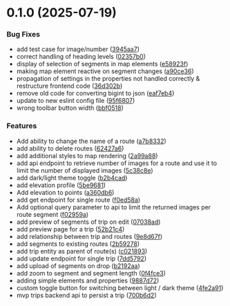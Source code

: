 # 0.1.0 (2025-07-19)


### Bug Fixes

* add test case for image/number ([3945aa7](https://github.com/gilengel/trail/commit/3945aa79574a35a9f4969c8c456c67ec4b90be1a))
* correct handling of heading levels ([02357b0](https://github.com/gilengel/trail/commit/02357b02df12c5b9e453cefdae0a4dea491e61c9))
* display of selection of segments in map elements ([e58923f](https://github.com/gilengel/trail/commit/e58923ff26d624d020ea39088f252a9ed96db855))
* making map element reactive on segment changes ([a90ce36](https://github.com/gilengel/trail/commit/a90ce36cc1a237db09ec0dbed1c93d919a67160c))
* propagation of settings in the properties not handled correctly & restructure frontend code ([36d302b](https://github.com/gilengel/trail/commit/36d302b9578dedc58cce06077d90b2b0d6442569))
* remove old code for converting bigint to json ([eaf7eb4](https://github.com/gilengel/trail/commit/eaf7eb42b12b03f9ccf416279012031278062672))
* update to new eslint config file ([95f6807](https://github.com/gilengel/trail/commit/95f6807cd54d8c7c6817457a305895cd1c456726))
* wrong toolbar button width ([bbf0518](https://github.com/gilengel/trail/commit/bbf05184353440921781d1404c4d68266dd78433))


### Features

* Add ability to change the name of a route ([a7b8332](https://github.com/gilengel/trail/commit/a7b8332183a19b5c439895fad80319607bb610b6))
* add ability to delete routes ([62427a6](https://github.com/gilengel/trail/commit/62427a6a233e5e5a8b6bbb27d1287b81944cd234))
* add additional styles to map rendering ([2a99a88](https://github.com/gilengel/trail/commit/2a99a88dd0ccf8adac30b98540caf4b257b8e370))
* add api endpoint to retrieve number of images for a route and use it to limit the number of displayed images ([5c38c8e](https://github.com/gilengel/trail/commit/5c38c8e492864b62ca9d90a1f71180e91a4192f6))
* add dark/light theme toggle ([b2b4cad](https://github.com/gilengel/trail/commit/b2b4caddf7830de60dc6bec17b821b3f7c49bd73))
* add elevation profile ([5be9681](https://github.com/gilengel/trail/commit/5be9681a447922c88e19c1ebb3a066c90ff1f126))
* Add elevation to points ([a360db6](https://github.com/gilengel/trail/commit/a360db68ea5441d75c5bccd9b5446744eda4bf87))
* add get endpoint for single route ([f0ed58a](https://github.com/gilengel/trail/commit/f0ed58a79d084ed194141632dd80e58d3e2c6e6e))
* Add optional query parameter to api to limit the returned images per route segment ([f02959a](https://github.com/gilengel/trail/commit/f02959adcc3aaddf4c8ad478c5596aa297113bcf))
* add preview of segments of trip on edit ([07038ad](https://github.com/gilengel/trail/commit/07038ada2890f9d0fca17a18eb0b30efff62efc6))
* add preview page for a trip ([52b21c4](https://github.com/gilengel/trail/commit/52b21c4d19448b8c788ef46f21b7ae1e8a574332))
* add relationship between trip and routes ([9e8d67f](https://github.com/gilengel/trail/commit/9e8d67f9655542cf9a63da3a78fa66a2f1b2c5b4))
* add segments to existing routes ([2b59278](https://github.com/gilengel/trail/commit/2b59278a5beaf5931eef730e7e671e42029e560a))
* add trip entity as parent of route(s) ([c021893](https://github.com/gilengel/trail/commit/c02189397b743b0d10ba8e7a3c190c45420c8f1e))
* add update endpoint for single trip ([7dd5792](https://github.com/gilengel/trail/commit/7dd5792e4293c5242d4ea450134cc147f4b71df5))
* add upload of segments on drop ([b2192aa](https://github.com/gilengel/trail/commit/b2192aa013f0f75171e621a9a68930959a035009))
* add zoom to segment and segment length ([0f4fce3](https://github.com/gilengel/trail/commit/0f4fce3720ddfbc6c08a137ad8392f97c628631c))
* adding simple elements and properties ([9887d72](https://github.com/gilengel/trail/commit/9887d72bb023f00d9206d6fdfa88841bd1f348d8))
* custom toggle button for switching between light / dark theme ([4fe2a91](https://github.com/gilengel/trail/commit/4fe2a914d2e9565f14f97929427c4597d2ea0093))
* mvp trips backend api to persist a trip ([700b6d2](https://github.com/gilengel/trail/commit/700b6d2231d3c31c914b219ac0ca30bc4961a6c0))



